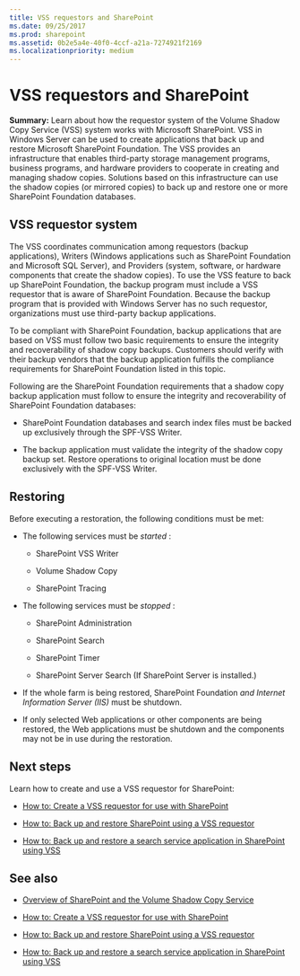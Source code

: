 ```yaml
---
title: VSS requestors and SharePoint
ms.date: 09/25/2017
ms.prod: sharepoint
ms.assetid: 0b2e5a4e-40f0-4ccf-a21a-7274921f2169
ms.localizationpriority: medium
---
```



# VSS requestors and SharePoint
 **Summary:** Learn about how the requestor system of the Volume Shadow Copy Service (VSS) system works with Microsoft SharePoint.
VSS in Windows Server can be used to create applications that back up and restore Microsoft SharePoint Foundation. The VSS provides an infrastructure that enables third-party storage management programs, business programs, and hardware providers to cooperate in creating and managing shadow copies. Solutions based on this infrastructure can use the shadow copies (or mirrored copies) to back up and restore one or more SharePoint Foundation databases.
  
    
    


## VSS requestor system

The VSS coordinates communication among requestors (backup applications), Writers (Windows applications such as SharePoint Foundation and Microsoft SQL Server), and Providers (system, software, or hardware components that create the shadow copies). To use the VSS feature to back up SharePoint Foundation, the backup program must include a VSS requestor that is aware of SharePoint Foundation. Because the backup program that is provided with Windows Server has no such requestor, organizations must use third-party backup applications.
  
    
    
To be compliant with SharePoint Foundation, backup applications that are based on VSS must follow two basic requirements to ensure the integrity and recoverability of shadow copy backups. Customers should verify with their backup vendors that the backup application fulfills the compliance requirements for SharePoint Foundation listed in this topic.
  
    
    
Following are the SharePoint Foundation requirements that a shadow copy backup application must follow to ensure the integrity and recoverability of SharePoint Foundation databases: 
  
    
    

- SharePoint Foundation databases and search index files must be backed up exclusively through the SPF-VSS Writer.
    
  
- The backup application must validate the integrity of the shadow copy backup set. Restore operations to original location must be done exclusively with the SPF-VSS Writer.
    
  

## Restoring

Before executing a restoration, the following conditions must be met:
  
    
    

- The following services must be  *started*  :
    
  - SharePoint VSS Writer
    
  
  - Volume Shadow Copy
    
  
  - SharePoint Tracing
    
  
- The following services must be  *stopped*  :
    
  - SharePoint Administration
    
  
  - SharePoint Search
    
  
  - SharePoint Timer
    
  
  - SharePoint Server Search (If SharePoint Server is installed.)
    
  
- If the whole farm is being restored, SharePoint Foundation *and Internet Information Server (IIS)*  must be shutdown.
    
  
- If only selected Web applications or other components are being restored, the Web applications must be shutdown and the components may not be in use during the restoration.
    
  

## Next steps
<a name="Next"> </a>

Learn how to create and use a VSS requestor for SharePoint:
  
    
    

-  [How to: Create a VSS requestor for use with SharePoint](how-to-create-a-vss-requestor-for-use-with-sharepoint.md)
    
  
-  [How to: Back up and restore SharePoint using a VSS requestor](how-to-back-up-and-restore-sharepoint-using-a-vss-requestor.md)
    
  
-  [How to: Back up and restore a search service application in SharePoint using VSS](how-to-back-up-and-restore-a-search-service-application-in-sharepoint-using.md)
    
  

## See also
<a name="bk_addresources"> </a>


-  [Overview of SharePoint and the Volume Shadow Copy Service](overview-of-sharepoint-and-the-volume-shadow-copy-service.md)
    
  
-  [How to: Create a VSS requestor for use with SharePoint](how-to-create-a-vss-requestor-for-use-with-sharepoint.md)
    
  
-  [How to: Back up and restore SharePoint using a VSS requestor](how-to-back-up-and-restore-sharepoint-using-a-vss-requestor.md)
    
  
-  [How to: Back up and restore a search service application in SharePoint using VSS](how-to-back-up-and-restore-a-search-service-application-in-sharepoint-using.md)
    
  

